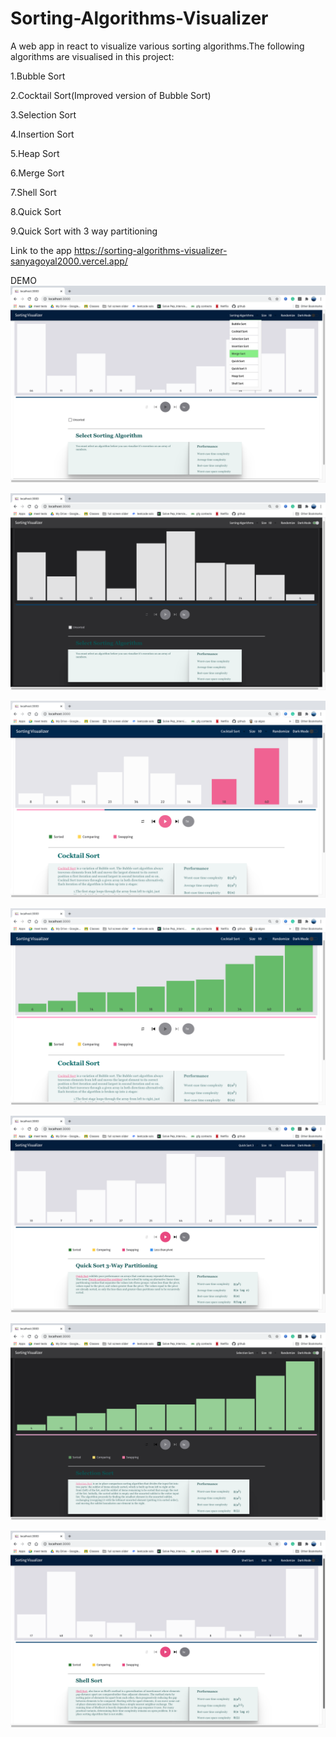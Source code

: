# Sorting-Algorithms-Visualizer
A web app in react to visualize various sorting algorithms.The following algorithms are visualised in this project:

1.Bubble Sort

2.Cocktail Sort(Improved version of Bubble Sort)

3.Selection Sort

4.Insertion Sort

5.Heap Sort

6.Merge Sort

7.Shell Sort

8.Quick Sort

9.Quick Sort with 3 way partitioning

Link to the app
https://sorting-algorithms-visualizer-sanyagoyal2000.vercel.app/

DEMO
![](ss/1.png)

![](ss/7.png)

![](ss/2.png)

![](ss/3.png)

![](ss/4.png)

![](ss/5.png)

![](ss/6.png)
